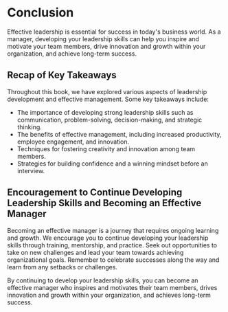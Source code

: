# Conclusion

Effective leadership is essential for success in today's business world. As a manager, developing your leadership skills can help you inspire and motivate your team members, drive innovation and growth within your organization, and achieve long-term success.

Recap of Key Takeaways
----------------------

Throughout this book, we have explored various aspects of leadership development and effective management. Some key takeaways include:

* The importance of developing strong leadership skills such as communication, problem-solving, decision-making, and strategic thinking.
* The benefits of effective management, including increased productivity, employee engagement, and innovation.
* Techniques for fostering creativity and innovation among team members.
* Strategies for building confidence and a winning mindset before an interview.

Encouragement to Continue Developing Leadership Skills and Becoming an Effective Manager
----------------------------------------------------------------------------------------

Becoming an effective manager is a journey that requires ongoing learning and growth. We encourage you to continue developing your leadership skills through training, mentorship, and practice. Seek out opportunities to take on new challenges and lead your team towards achieving organizational goals. Remember to celebrate successes along the way and learn from any setbacks or challenges.

By continuing to develop your leadership skills, you can become an effective manager who inspires and motivates their team members, drives innovation and growth within your organization, and achieves long-term success.